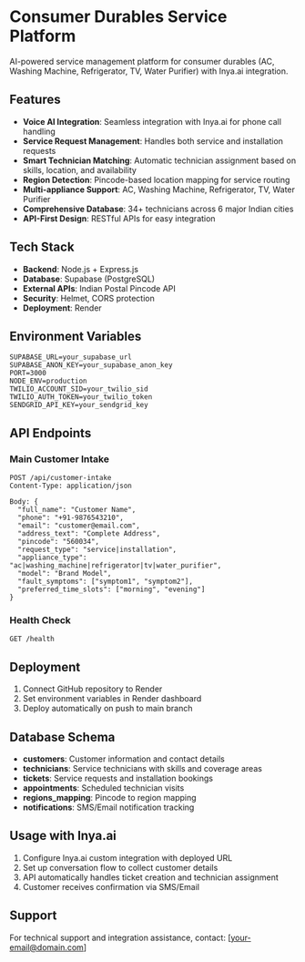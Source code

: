 # Consumer Durables Service Platform

AI-powered service management platform for consumer durables (AC, Washing Machine, Refrigerator, TV, Water Purifier) with Inya.ai integration.

## Features

- **Voice AI Integration**: Seamless integration with Inya.ai for phone call handling
- **Service Request Management**: Handles both service and installation requests
- **Smart Technician Matching**: Automatic technician assignment based on skills, location, and availability
- **Region Detection**: Pincode-based location mapping for service routing
- **Multi-appliance Support**: AC, Washing Machine, Refrigerator, TV, Water Purifier
- **Comprehensive Database**: 34+ technicians across 6 major Indian cities
- **API-First Design**: RESTful APIs for easy integration

## Tech Stack

- **Backend**: Node.js + Express.js
- **Database**: Supabase (PostgreSQL)
- **External APIs**: Indian Postal Pincode API
- **Security**: Helmet, CORS protection
- **Deployment**: Render

## Environment Variables

```env
SUPABASE_URL=your_supabase_url
SUPABASE_ANON_KEY=your_supabase_anon_key
PORT=3000
NODE_ENV=production
TWILIO_ACCOUNT_SID=your_twilio_sid
TWILIO_AUTH_TOKEN=your_twilio_token
SENDGRID_API_KEY=your_sendgrid_key
```

## API Endpoints

### Main Customer Intake
```
POST /api/customer-intake
Content-Type: application/json

Body: {
  "full_name": "Customer Name",
  "phone": "+91-9876543210",
  "email": "customer@email.com",
  "address_text": "Complete Address",
  "pincode": "560034",
  "request_type": "service|installation",
  "appliance_type": "ac|washing_machine|refrigerator|tv|water_purifier",
  "model": "Brand Model",
  "fault_symptoms": ["symptom1", "symptom2"],
  "preferred_time_slots": ["morning", "evening"]
}
```

### Health Check
```
GET /health
```

## Deployment

1. Connect GitHub repository to Render
2. Set environment variables in Render dashboard
3. Deploy automatically on push to main branch

## Database Schema

- **customers**: Customer information and contact details
- **technicians**: Service technicians with skills and coverage areas
- **tickets**: Service requests and installation bookings
- **appointments**: Scheduled technician visits
- **regions_mapping**: Pincode to region mapping
- **notifications**: SMS/Email notification tracking

## Usage with Inya.ai

1. Configure Inya.ai custom integration with deployed URL
2. Set up conversation flow to collect customer details
3. API automatically handles ticket creation and technician assignment
4. Customer receives confirmation via SMS/Email

## Support

For technical support and integration assistance, contact: [your-email@domain.com]